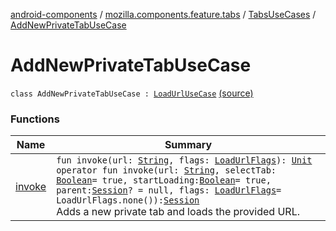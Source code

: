 [android-components](../../../index.md) / [mozilla.components.feature.tabs](../../index.md) / [TabsUseCases](../index.md) / [AddNewPrivateTabUseCase](./index.md)

# AddNewPrivateTabUseCase

`class AddNewPrivateTabUseCase : `[`LoadUrlUseCase`](../../../mozilla.components.feature.session/-session-use-cases/-load-url-use-case/index.md) [(source)](https://github.com/mozilla-mobile/android-components/blob/master/components/feature/tabs/src/main/java/mozilla/components/feature/tabs/TabsUseCases.kt#L93)

### Functions

| Name | Summary |
|---|---|
| [invoke](invoke.md) | `fun invoke(url: `[`String`](https://kotlinlang.org/api/latest/jvm/stdlib/kotlin/-string/index.html)`, flags: `[`LoadUrlFlags`](../../../mozilla.components.concept.engine/-engine-session/-load-url-flags/index.md)`): `[`Unit`](https://kotlinlang.org/api/latest/jvm/stdlib/kotlin/-unit/index.html)<br>`operator fun invoke(url: `[`String`](https://kotlinlang.org/api/latest/jvm/stdlib/kotlin/-string/index.html)`, selectTab: `[`Boolean`](https://kotlinlang.org/api/latest/jvm/stdlib/kotlin/-boolean/index.html)` = true, startLoading: `[`Boolean`](https://kotlinlang.org/api/latest/jvm/stdlib/kotlin/-boolean/index.html)` = true, parent: `[`Session`](../../../mozilla.components.browser.session/-session/index.md)`? = null, flags: `[`LoadUrlFlags`](../../../mozilla.components.concept.engine/-engine-session/-load-url-flags/index.md)` = LoadUrlFlags.none()): `[`Session`](../../../mozilla.components.browser.session/-session/index.md)<br>Adds a new private tab and loads the provided URL. |
